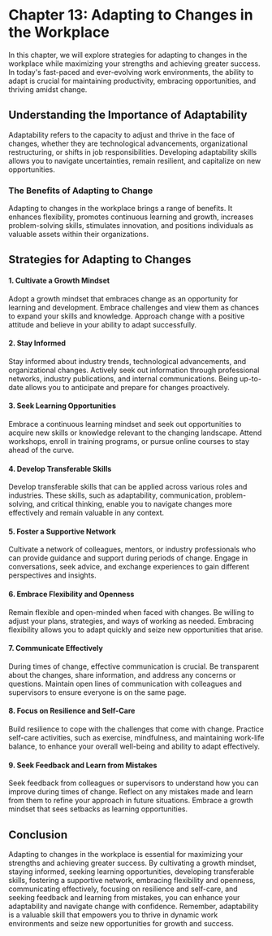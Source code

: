 Chapter 13: Adapting to Changes in the Workplace
================================================

In this chapter, we will explore strategies for adapting to changes in the workplace while maximizing your strengths and achieving greater success. In today's fast-paced and ever-evolving work environments, the ability to adapt is crucial for maintaining productivity, embracing opportunities, and thriving amidst change.

Understanding the Importance of Adaptability
--------------------------------------------

Adaptability refers to the capacity to adjust and thrive in the face of changes, whether they are technological advancements, organizational restructuring, or shifts in job responsibilities. Developing adaptability skills allows you to navigate uncertainties, remain resilient, and capitalize on new opportunities.

### The Benefits of Adapting to Change

Adapting to changes in the workplace brings a range of benefits. It enhances flexibility, promotes continuous learning and growth, increases problem-solving skills, stimulates innovation, and positions individuals as valuable assets within their organizations.

Strategies for Adapting to Changes
----------------------------------

#### 1. Cultivate a Growth Mindset

Adopt a growth mindset that embraces change as an opportunity for learning and development. Embrace challenges and view them as chances to expand your skills and knowledge. Approach change with a positive attitude and believe in your ability to adapt successfully.

#### 2. Stay Informed

Stay informed about industry trends, technological advancements, and organizational changes. Actively seek out information through professional networks, industry publications, and internal communications. Being up-to-date allows you to anticipate and prepare for changes proactively.

#### 3. Seek Learning Opportunities

Embrace a continuous learning mindset and seek out opportunities to acquire new skills or knowledge relevant to the changing landscape. Attend workshops, enroll in training programs, or pursue online courses to stay ahead of the curve.

#### 4. Develop Transferable Skills

Develop transferable skills that can be applied across various roles and industries. These skills, such as adaptability, communication, problem-solving, and critical thinking, enable you to navigate changes more effectively and remain valuable in any context.

#### 5. Foster a Supportive Network

Cultivate a network of colleagues, mentors, or industry professionals who can provide guidance and support during periods of change. Engage in conversations, seek advice, and exchange experiences to gain different perspectives and insights.

#### 6. Embrace Flexibility and Openness

Remain flexible and open-minded when faced with changes. Be willing to adjust your plans, strategies, and ways of working as needed. Embracing flexibility allows you to adapt quickly and seize new opportunities that arise.

#### 7. Communicate Effectively

During times of change, effective communication is crucial. Be transparent about the changes, share information, and address any concerns or questions. Maintain open lines of communication with colleagues and supervisors to ensure everyone is on the same page.

#### 8. Focus on Resilience and Self-Care

Build resilience to cope with the challenges that come with change. Practice self-care activities, such as exercise, mindfulness, and maintaining work-life balance, to enhance your overall well-being and ability to adapt effectively.

#### 9. Seek Feedback and Learn from Mistakes

Seek feedback from colleagues or supervisors to understand how you can improve during times of change. Reflect on any mistakes made and learn from them to refine your approach in future situations. Embrace a growth mindset that sees setbacks as learning opportunities.

Conclusion
----------

Adapting to changes in the workplace is essential for maximizing your strengths and achieving greater success. By cultivating a growth mindset, staying informed, seeking learning opportunities, developing transferable skills, fostering a supportive network, embracing flexibility and openness, communicating effectively, focusing on resilience and self-care, and seeking feedback and learning from mistakes, you can enhance your adaptability and navigate change with confidence. Remember, adaptability is a valuable skill that empowers you to thrive in dynamic work environments and seize new opportunities for growth and success.
